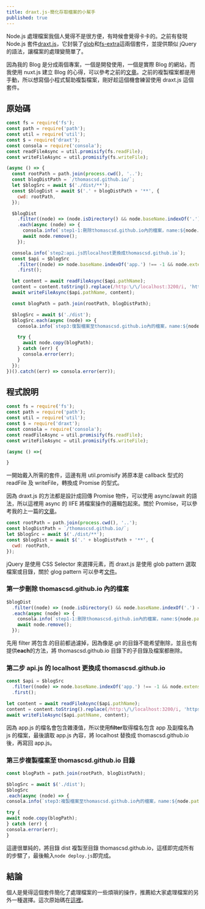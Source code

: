 ```yaml
---
title: draxt.js-簡化存取檔案的小幫手
published: true
---
```


Node.js 處理檔案我個人覺得不是很方便，有時候會覺得卡卡的。之前有發現 Node.js 套件[draxt.js](https://github.com/ramhejazi/draxt)，它封裝了[glob](https://github.com/isaacs/node-glob)和[fs-extra](https://github.com/jprichardson/node-fs-extra)這兩個套件，並提供類似 jQuery 的語法，讓檔案的處理變簡單了。

因為我的 Blog 是分成兩個專案，一個是開發使用，一個是實際 Blog 的網站，而我使用 nuxt.js 建立 Blog 的心得，可以參考之前的[文章](/blog/2018-06-23-NuxtjsAndNuxtent)。之前的複製檔案都是用手動，所以想寫個小程式幫助複製檔案，剛好趁這個機會練習使用 draxt.js 這個套件。

## 原始碼

```javascript
const fs = require('fs');
const path = require('path');
const util = require('util');
const $ = require('draxt');
const consola = require('consola');
const readFileAsync = util.promisify(fs.readFile);
const writeFileAsync = util.promisify(fs.writeFile);

(async () => {
  const rootPath = path.join(process.cwd(), '..');
  const blogDistPath = `/thomascsd.github.io/`;
  let $blogSrc = await $('./dist/**');
  const $blogDist = await $('.' + blogDistPath + '**', {
    cwd: rootPath,
  });

  $blogDist
    .filter((node) => (node.isDirectory() && node.baseName.indexOf('.') === -1) || node.isFile())
    .each(async (node) => {
      consola.info(`step1-1:刪除thomascsd.github.io內的檔案，name:${node.pathName}`);
      await node.remove();
    });

  consola.info(`step2:api.js的localhost更換成thomascsd.github.io`);
  const $api = $blogSrc
    .filter((node) => node.baseName.indexOf('app.') !== -1 && node.extension === 'js')
    .first();

  let content = await readFileAsync($api.pathName);
  content = content.toString().replace(/http:\/\/localhost:3200/i, 'https://thomascsd.github.io');
  await writeFileAsync($api.pathName, content);

  const blogPath = path.join(rootPath, blogDistPath);

  $blogSrc = await $('./dist');
  $blogSrc.each(async (node) => {
    consola.info(`step3:復製檔案至thomascsd.github.io內的檔案，name:${node.pathName}`);

    try {
      await node.copy(blogPath);
    } catch (err) {
      consola.error(err);
    }
  });
})().catch((err) => consola.error(err));
```

## 程式說明

```javascript
const fs = require('fs');
const path = require('path');
const util = require('util');
const $ = require('draxt');
const consola = require('consola');
const readFileAsync = util.promisify(fs.readFile);
const writeFileAsync = util.promisify(fs.writeFile);

(async () =>{

}
```

一開始戴入所需的套件，這邊有用 util.promisify 將原本是 callback 型式的 readFile 及 writeFile，轉換成 Promise 的型式。

因為 draxt.js 的方法都是設計成回傳 Promise 物件，可以使用 async/await 的語法，所以這裡用 async 的 IIFE 將檔案操作的邏輯包起來。關於 Promise，可以參考我的上一篇的[文章](/blog/2018-08-12-ExampleOfPromise)。

```javascript
const rootPath = path.join(process.cwd(), '..');
const blogDistPath = `/thomascsd.github.io/`;
let $blogSrc = await $('./dist/**');
const $blogDist = await $('.' + blogDistPath + '**', {
  cwd: rootPath,
});
```

jQuery 是使用 CSS Selector 來選擇元素，而 draxt.js 是使用 glob pattern 選取檔案或目錄，關於 glog pattern 可以參考[文件](<https://en.wikipedia.org/wiki/Glob_(programming)>)。

### 第一步刪除 thomascsd.github.io 內的檔案

```javascript
$blogDist
  .filter((node) => (node.isDirectory() && node.baseName.indexOf('.') === -1) || node.isFile())
  .each(async (node) => {
    consola.info(`step1-1:刪除thomascsd.github.io內的檔案，name:${node.pathName}`);
    await node.remove();
  });
```

先用 filter 將包含.的目前都過濾掉，因為像是.git 的目錄不能希望刪除，並且也有提供**each**的方法，將 thomascsd.github.io 目錄下的子目錄及檔案都刪除。

### 第二步 api.js 的 localhost 更換成 thomascsd.github.io

```javascript
const $api = $blogSrc
  .filter((node) => node.baseName.indexOf('app.') !== -1 && node.extension === 'js')
  .first();

let content = await readFileAsync($api.pathName);
content = content.toString().replace(/http:\/\/localhost:3200/i, 'https://thomascsd.github.io');
await writeFileAsync($api.pathName, content);
```

因為 app.js 的檔名會包含雜湊值，所以使用**filter**取得檔名包含 app 及副檔名為 js 的檔案，最後讀取 app.js 內容，將 localhost 替換成 thomascsd.github.io 後，再寫回 app.js。

### 第三步複製檔案至 thomascsd.github.io 目錄

```javascript
const blogPath = path.join(rootPath, blogDistPath);

$blogSrc = await $('./dist');
$blogSrc
.each(async (node) => {
consola.info(`step3:複製檔案至thomascsd.github.io內的檔案，name:${node.pathName}`);

try {
await node.copy(blogPath);
} catch (err) {
consola.error(err);
}
```

這邊很單純的，將目錄 dist 複製至目錄 thomascsd.github.io，這樣即完成所有的步驟了，最後輸入`node deploy.js`即完成。

## 結論

個人是覺得這個套件簡化了處理檔案的一些煩瑣的操作，推薦給大家處理檔案的另外一種選擇。這次原始碼在[這裡](https://github.com/thomascsd/thomascsd-blog/blob/master/deploy.js)。
